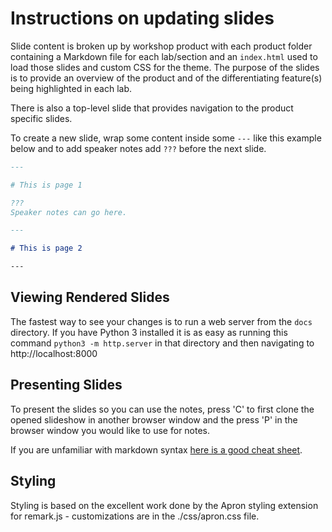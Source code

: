 # Instructions on updating slides

Slide content is broken up by workshop product with each product folder containing a Markdown file for each lab/section and an `index.html` used to load those slides and custom CSS for the theme. The purpose of the slides is to provide an overview of the product and of the differentiating feature(s) being highlighted in each lab.

There is also a top-level slide that provides navigation to the product specific slides.

To create a new slide, wrap some content inside some `---` like this example below and to add speaker notes add `???` before the next slide.

```markdown
---

# This is page 1

???
Speaker notes can go here.

---

# This is page 2

---
```

## Viewing Rendered Slides
The fastest way to see your changes is to run a web server from the `docs` directory. If you have Python 3 installed it is as easy as running this command `python3 -m http.server` in that directory and then navigating to http://localhost:8000 

## Presenting Slides
To present the slides so you can use the notes, press 'C' to first clone the opened slideshow in another browser window and the press 'P' in the browser window you would like to use for notes.

If you are unfamiliar with markdown syntax [here is a good cheat sheet](https://github.com/adam-p/markdown-here/wiki/Markdown-Cheatsheet).

## Styling

Styling is based on the excellent work done by the Apron styling extension for remark.js - customizations are in the ./css/apron.css file.